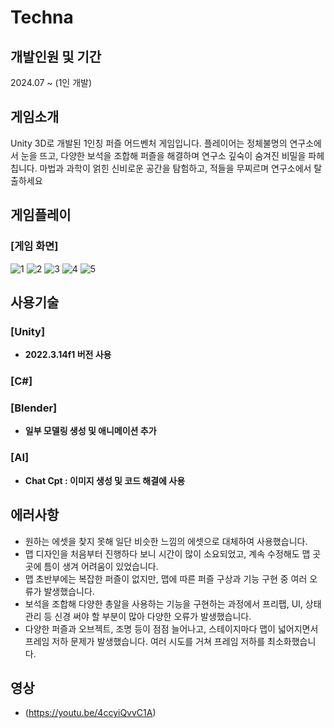 # Techna

## 개발인원 및 기간
2024.07 ~ (1인 개발)

## 게임소개
Unity 3D로 개발된 1인칭 퍼즐 어드벤처 게임입니다. 
플레이어는 정체불명의 연구소에서 눈을 뜨고, 다양한 보석을 조합해 퍼즐을 해결하며 연구소 깊숙이 숨겨진 비밀을 파헤칩니다. 
마법과 과학이 얽힌 신비로운 공간을 탐험하고, 적들을 무찌르며 연구소에서 탈출하세요

## 게임플레이
### [게임 화면]
![1](https://github.com/user-attachments/assets/edb18061-ae61-49f9-96f6-86565b06e3da)
![2](https://github.com/user-attachments/assets/3ff17ef2-c533-4aa4-ba54-4e4ef455c15b)
![3](https://github.com/user-attachments/assets/c6ef27fb-7c0a-4a1e-a31b-3a7882be58d9)
![4](https://github.com/user-attachments/assets/21ef0b2a-f78a-4c9f-b855-e116c7c85b71)
![5](https://github.com/user-attachments/assets/3a8af48d-fecc-47f7-adfc-4a9e74ebeac8)
  
## 사용기술
### [Unity]
* **2022.3.14f1 버전 사용**
### [C#]
### [Blender]
* **일부 모델링 생성 및 애니메이션 추가**
### [AI]
* **Chat Cpt : 이미지 생성 및 코드 해결에 사용**

## 에러사항
* 원하는 에셋을 찾지 못해 일단 비슷한 느낌의 에셋으로 대체하여 사용했습니다.
* 맵 디자인을 처음부터 진행하다 보니 시간이 많이 소요되었고, 계속 수정해도 맵 곳곳에 틈이 생겨 어려움이 있었습니다.
* 맵 초반부에는 복잡한 퍼즐이 없지만, 맵에 따른 퍼즐 구상과 기능 구현 중 여러 오류가 발생했습니다.
* 보석을 조합해 다양한 총알을 사용하는 기능을 구현하는 과정에서 프리팹, UI, 상태 관리 등 신경 써야 할 부분이 많아 다양한 오류가 발생했습니다.
* 다양한 퍼즐과 오브젝트, 조명 등이 점점 늘어나고, 스테이지마다 맵이 넓어지면서 프레임 저하 문제가 발생했습니다. 여러 시도를 거쳐 프레임 저하를 최소화했습니다.

## 영상
* (https://youtu.be/4ccyiQvvC1A)
